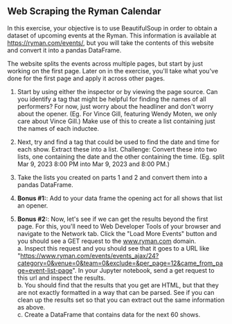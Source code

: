 ## Web Scraping the Ryman Calendar

In this exercise, your objective is to use BeautifulSoup in order to obtain a dataset of upcoming events at the Ryman. This information is available at https://ryman.com/events/, but you will take the contents of this website and convert it into a pandas DataFrame.

The website splits the events across multiple pages, but start by just working on the first page. Later on in the exercise, you'll take what you've done for the first page and apply it across other pages.

1. Start by using either the inspector or by viewing the page source. Can you identify a tag that might be helpful for finding the names of all performers? For now, just worry about the headliner and don't worry about the opener. (Eg. For Vince Gill, featuring Wendy Moten, we only care about Vince Gill.) Make use of this to create a list containing just the names of each inductee.

2. Next, try and find a tag that could be used to find the date and time for each show. Extract these into a list. Challenge: Convert these into two lists, one containing the date and the other containing the time. (Eg. split Mar 9, 2023 8:00 PM into Mar 9, 2023 and 8:00 PM.) 

3. Take the lists you created on parts 1 and 2 and convert them into a pandas DataFrame.

4. **Bonus #1:**: Add to your data frame the opening act for all shows that list an opener.

5. **Bonus #2:**: Now, let's see if we can get the results beyond the first page. For this, you'll need to Web Developer Tools of your browser and navigate to the Network tab. Click the "Load More Events" button and you should see a GET request to the www.ryman.com domain.  
    a. Inspect this request and you should see that it goes to a URL like "https://www.ryman.com/events/events_ajax/24?category=0&venue=0&team=0&exclude=&per_page=12&came_from_page=event-list-page". In your Jupyter notebook, send a get request to this url and inspect the results.  
    b. You should find that the results that you get are HTML, but that they are not exactly formatted in a way that can be parsed. See if you can clean up the results set so that you can extract out the same information as above.  
    c. Create a DataFrame that contains data for the next 60 shows.